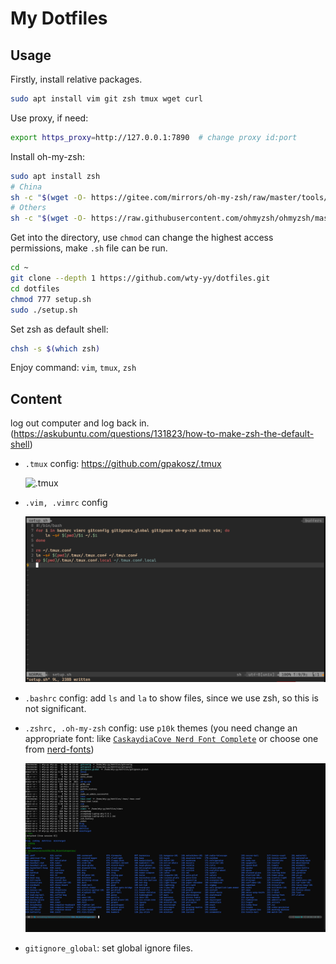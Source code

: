 # My Dotfiles

## Usage

Firstly, install relative packages.

```bash
sudo apt install vim git zsh tmux wget curl
```

Use proxy, if need:
```bash
export https_proxy=http://127.0.0.1:7890  # change proxy id:port
```

Install oh-my-zsh:
```bash
sudo apt install zsh
# China
sh -c "$(wget -O- https://gitee.com/mirrors/oh-my-zsh/raw/master/tools/install.sh)"
# Others
sh -c "$(wget -O- https://raw.githubusercontent.com/ohmyzsh/ohmyzsh/master/tools/install.sh)"
```

Get into the directory, use `chmod` can change the highest access permissions, make `.sh` file can be run.

```sh
cd ~
git clone --depth 1 https://github.com/wty-yy/dotfiles.git
cd dotfiles
chmod 777 setup.sh
sudo ./setup.sh
```

Set zsh as default shell:

```sh
chsh -s $(which zsh)
```

Enjoy command: `vim`, `tmux`, `zsh`

## Content

log out computer and log back in. (https://askubuntu.com/questions/131823/how-to-make-zsh-the-default-shell)

- `.tmux` config: https://github.com/gpakosz/.tmux

  ![.tmux](https://cloud.githubusercontent.com/assets/553208/19740585/85596a5a-9bbf-11e6-8aa1-7c8d9829c008.gif)

- `.vim, .vimrc` config

  ![vim](./assets/vim.png)

- `.bashrc` config: add `ls` and `la` to show files, since we use zsh, so this is not significant.

- `.zshrc, .oh-my-zsh` config: use `p10k` themes (you need change an appropriate font: like [`CaskaydiaCove Nerd Font Complete`](https://github.com/wty-yy/LaTex-Projects/blob/main/Fonts/Caskaydia%20Cove%20Nerd%20Font%20Complete.ttf) or choose one from [nerd-fonts](https://github.com/ryanoasis/nerd-fonts))

  ![zsh](./assets/zsh.png)

- `gitignore_global`: set global ignore files.


